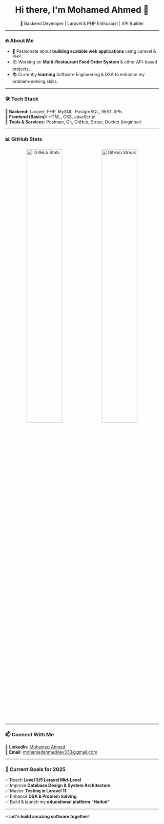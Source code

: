 <h1 align="center">Hi there, I'm Mohamed Ahmed 👋</h1>

<p align="center">
🚀 Backend Developer | Laravel & PHP Enthusiast | API Builder  
</p>

---

### 🔥 **About Me**  
- 🎯 Passionate about **building scalable web applications** using Laravel & PHP.  
- 🏗️ Working on **Multi-Restaurant Food Order System** & other API-based projects.  
- 📚 Currently **learning** Software Engineering & DSA to enhance my problem-solving skills.  

---

### 🛠 **Tech Stack**  
🔹 **Backend:** Laravel, PHP, MySQL, PostgreSQL, REST APIs  
🔹 **Frontend (Basics):** HTML, CSS, JavaScript  
🔹 **Tools & Services:** Postman, Git, GitHub, Stripe, Docker (beginner)  

---

### 📊 **GitHub Stats**  
<p align="center">
  <img src="https://github-readme-stats.vercel.app/api?username=MohamedAhmedDev&show_icons=true&theme=radical" width="48%" alt="GitHub Stats" />
  <img src="https://github-readme-streak-stats.herokuapp.com/?user=MohamedAhmedDev&theme=radical" width="48%" alt="GitHub Streak" />
</p>

---

### 📫 **Connect With Me**  
💼 **LinkedIn:** [Mohamed Ahmed](https://www.linkedin.com/in/mohamed-ahmed-354a572a3)  
📧 **Email:** mohamedahmeddev333@gmail.com  

---

### 🚀 **Current Goals for 2025**  
✅ Reach **Level 3/5 Laravel Mid-Level**  
✅ Improve **Database Design & System Architecture**  
✅ Master **Testing in Laravel 11**  
✅ Enhance **DSA & Problem Solving**  
✅ Build & launch my **educational platform "Harkni"**  

---

⭐ **Let's build amazing software together!**  
